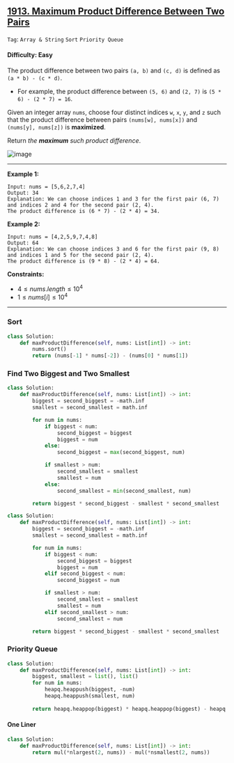 ## [1913. Maximum Product Difference Between Two Pairs](https://leetcode.com/problems/maximum-product-difference-between-two-pairs)

```Tag```: ```Array & String``` ```Sort``` ```Priority Queue```

#### Difficulty: Easy

The product difference between two pairs ```(a, b)``` and ```(c, d)``` is defined as ```(a * b) - (c * d)```.

- For example, the product difference between ```(5, 6)``` and ```(2, 7)``` is ```(5 * 6) - (2 * 7) = 16```.

Given an integer array ```nums```, choose four distinct indices ```w```, ```x```, ```y```, and ```z``` such that the product difference between pairs ```(nums[w], nums[x])``` and ```(nums[y], nums[z])``` is __maximized__.

Return _the __maximum__ such product difference_.

![image](https://github.com/quananhle/Python/assets/35042430/39f97aa7-4e9e-4b06-9562-7ddc82570502)

---

__Example 1:__
```
Input: nums = [5,6,2,7,4]
Output: 34
Explanation: We can choose indices 1 and 3 for the first pair (6, 7) and indices 2 and 4 for the second pair (2, 4).
The product difference is (6 * 7) - (2 * 4) = 34.
```

__Example 2:__
```
Input: nums = [4,2,5,9,7,4,8]
Output: 64
Explanation: We can choose indices 3 and 6 for the first pair (9, 8) and indices 1 and 5 for the second pair (2, 4).
The product difference is (9 * 8) - (2 * 4) = 64.
```

__Constraints:__

- $4 \le nums.length \le 10^4$
- $1 \le nums[i] \le 10^4$

---

### Sort

```Python
class Solution:
    def maxProductDifference(self, nums: List[int]) -> int:
        nums.sort()
        return (nums[-1] * nums[-2]) - (nums[0] * nums[1])
```

### Find Two Biggest and Two Smallest

```Python
class Solution:
    def maxProductDifference(self, nums: List[int]) -> int:
        biggest = second_biggest = -math.inf
        smallest = second_smallest = math.inf

        for num in nums:
            if biggest < num:
                second_biggest = biggest
                biggest = num
            else:
                second_biggest = max(second_biggest, num)

            if smallest > num:
                second_smallest = smallest
                smallest = num
            else:
                second_smallest = min(second_smallest, num)

        return biggest * second_biggest - smallest * second_smallest
```

```Python
class Solution:
    def maxProductDifference(self, nums: List[int]) -> int:
        biggest = second_biggest = -math.inf
        smallest = second_smallest = math.inf

        for num in nums:
            if biggest < num:
                second_biggest = biggest
                biggest = num
            elif second_biggest < num:
                second_biggest = num

            if smallest > num:
                second_smallest = smallest
                smallest = num
            elif second_smallest > num:
                second_smallest = num

        return biggest * second_biggest - smallest * second_smallest
```

### Priority Queue

```Python
class Solution:
    def maxProductDifference(self, nums: List[int]) -> int:
        biggest, smallest = list(), list()
        for num in nums:
            heapq.heappush(biggest, -num)
            heapq.heappush(smallest, num)
        
        return heapq.heappop(biggest) * heapq.heappop(biggest) - heapq.heappop(smallest) * heapq.heappop(smallest)
```

#### One Liner

```Python
class Solution:
    def maxProductDifference(self, nums: List[int]) -> int:
        return mul(*nlargest(2, nums)) - mul(*nsmallest(2, nums))
```
